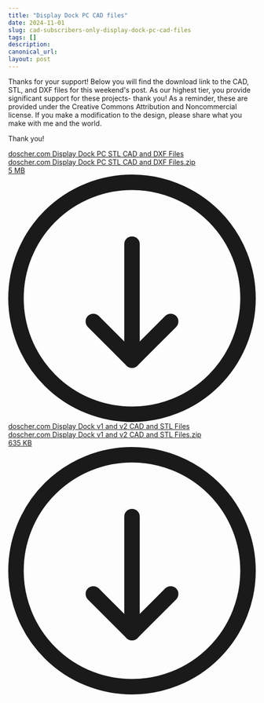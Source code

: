 ```yaml
---
title: "Display Dock PC CAD files"
date: 2024-11-01
slug: cad-subscribers-only-display-dock-pc-cad-files
tags: []
description: 
canonical_url: 
layout: post
---
```

<p>Thanks for your support! Below you will find the download link to the CAD, STL, and DXF files for this weekend's post.  As our highest tier, you provide significant support for these projects- thank you!  As a reminder, these are provided under the Creative Commons Attribution and Noncommercial license.  If you make a modification to the design, please share what you make with me and the world.</p><p>Thank you!</p><div class="kg-card kg-file-card"><a class="kg-file-card-container" href="__GHOST_URL__/content/files/2024/11/doscher.com-Display-Dock-PC-STL-CAD-and-DXF-Files.zip" title="Download" download=""><div class="kg-file-card-contents"><div class="kg-file-card-title">doscher.com Display Dock PC STL CAD and DXF Files</div><div class="kg-file-card-caption"></div><div class="kg-file-card-metadata"><div class="kg-file-card-filename">doscher.com Display Dock PC STL CAD and DXF Files.zip</div><div class="kg-file-card-filesize">5 MB</div></div></div><div class="kg-file-card-icon"><svg viewBox="0 0 24 24"><defs><style>.a{fill:none;stroke:currentColor;stroke-linecap:round;stroke-linejoin:round;stroke-width:1.5px;}</style></defs><title>download-circle</title><polyline class="a" points="8.25 14.25 12 18 15.75 14.25"></polyline><line class="a" x1="12" y1="6.75" x2="12" y2="18"></line><circle class="a" cx="12" cy="12" r="11.25"></circle></svg></div></a></div><div class="kg-card kg-file-card"><a class="kg-file-card-container" href="__GHOST_URL__/content/files/2024/11/doscher.com-Display-Dock-v1-and-v2-CAD-and-STL-Files.zip" title="Download" download=""><div class="kg-file-card-contents"><div class="kg-file-card-title">doscher.com Display Dock v1 and v2 CAD and STL Files</div><div class="kg-file-card-caption"></div><div class="kg-file-card-metadata"><div class="kg-file-card-filename">doscher.com Display Dock v1 and v2 CAD and STL Files.zip</div><div class="kg-file-card-filesize">635 KB</div></div></div><div class="kg-file-card-icon"><svg viewBox="0 0 24 24"><defs><style>.a{fill:none;stroke:currentColor;stroke-linecap:round;stroke-linejoin:round;stroke-width:1.5px;}</style></defs><title>download-circle</title><polyline class="a" points="8.25 14.25 12 18 15.75 14.25"></polyline><line class="a" x1="12" y1="6.75" x2="12" y2="18"></line><circle class="a" cx="12" cy="12" r="11.25"></circle></svg></div></a></div>
